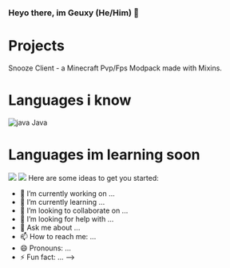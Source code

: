 ### Heyo there, im Geuxy (He/Him) 👋

# Projects
Snooze Client - a Minecraft Pvp/Fps Modpack made with Mixins.

# Languages i know
 ![java](https://user-images.githubusercontent.com/88702612/182354775-d7d73e17-2400-47a9-94da-bc56b4788951.png) Java

# Languages im learning soon
<img src="https://img.shields.io/badge/-JavaScript-eed718?style=flat&logo=javascript&logoColor=ffffff">
<img src="https://img.shields.io/badge/-Python-black?style=flat&logo=python&logoColor=white"> 
Here are some ideas to get you started:

- 🔭 I’m currently working on ...
- 🌱 I’m currently learning ...
- 👯 I’m looking to collaborate on ...
- 🤔 I’m looking for help with ...
- 💬 Ask me about ...
- 📫 How to reach me: ...
- 😄 Pronouns: ...
- ⚡ Fun fact: ...
-->
